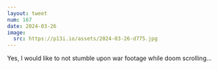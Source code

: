 ```yaml
---
layout: tweet
num: 167
date: 2024-03-26
image:
  src: https://p13i.io/assets/2024-03-26-d775.jpg
---
```


Yes, I would like to not stumble upon war footage while doom
scrolling...

